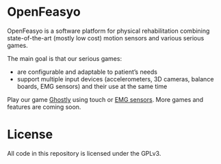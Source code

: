 # OpenFeasyo
OpenFeasyo is a software platform for physical rehabilitation combining state-of-the-art (mostly low cost) motion sensors and various serious games.

The main goal is that our serious games:
* are configurable and adaptable to patient’s needs
* support multiple input devices (accelerometers, 3D cameras, balance boards, EMG sensors) and their use at the same time
<!--- * can be configured while playing, either directly or from second screen application -->

Play our game [Ghostly](https://play.google.com/store/apps/details?id=be.vub.etro.ghostlyandroid) using touch or [EMG sensors](https://www.delsys.com/trigno/). More games and features are coming soon.

# License
All code in this repository is licensed under the GPLv3.
